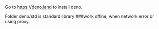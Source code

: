 Go to https://deno.land to install deno.

Folder deno/std is standard library ###work offine, when network error or using proxy.
